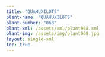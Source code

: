 ```yaml
---
title: "QUAHUXILOTS"
plant-name: "QUAHUXILOTS"
plant-number: "068"
plant-xml: /assets/xml/plant068.xml
plant-img: /assets/img/plant068.jpg
layout: single-xml
toc: true
---
```

